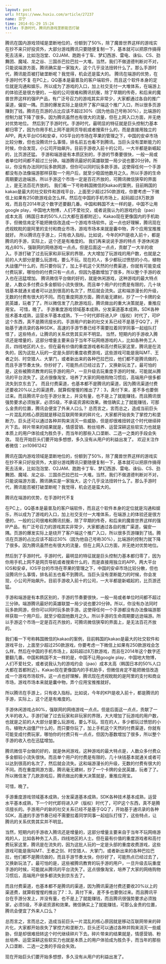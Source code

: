 ```yaml
---
layout: post
url: https://www.huxiu.com/article/27237
name: 宗宁
time: 2014-01-29 15:24
title: 手游时代，腾讯的游戏垄断能否打破
---
```

腾讯在国内游戏领域是垄断地位的，份额到了50%，除了魔兽世界这样的游戏实在抄不来只好投资外，大部分游戏腾讯只要随便复制一下，基本就可以把原作搞得死去活来，比如泡泡堂、O2JAM、跑跑卡丁车、梦幻西游、雷电、诛仙、CS、劲舞团、魔域、龙之谷、三国杀巴拉巴拉一大堆。当然，我们不做道德判断对不对，只能说端游方面，腾讯确实是一家独大，这个几乎没法扭转什么了。那么手游时代，腾讯能否被打破垄断呢？我觉得，机会还是蛮大的。 腾讯在端游的优势，在手游时代不复 在PC上，QQ基本是最普及的客户端软件，而且这个软件本身的定位就是沟通和娱乐，所以成为了游戏的入口，加上社交支付一大堆体系，在端游上的体验还是很方便的，一般的公司很难和腾讯抗衡，除了早期的传奇，和后来的魔兽世界这样的强IP产品，有广泛号召力的游戏其实非常少，大家都通过各自的推广渠道，偏安一隅。页游的爆发实际上是绕开了客户端这个推广入口，所以很多页游赚到了钱。腾讯在页游的占比应该不超过30%（因为他自己号称30%），比端游的控制力就下降了很多。因为腾讯虽然也有很大的流量，但在上网入口方面，并无绝对优势地位。 然后到了手游时代。手游时代，最明显的特征就是巨头控制力基本都归零了，因为你用手机上网不是网页导航或者搜索什么的，而是直接用独立的APP。两大平台IOS和安卓，IOS平台的市场在苹果的管理之下，中国的安卓市场比较分散，但也没腾讯什么事情，排名前五也看不到腾讯。当巨头没有垄断能力的时候，你会发现，小公司开始飙升。目前手游收入前十的公司，一大半都是新崛起的，比页游还猛。 手游和端游是有本质区别的，手游的节奏要很快，一般一局或者单位时间都不超过三分钟。端游腾讯最好的英雄联盟一局少说也要20分钟。所以，你没有办法同时玩多款网游，但你可以同时玩多款手游。这使得任何一个手游都没有办法像端游那样获取一个用户后，就至少稳固他数月之久。所以手游的生命周期要远逊端游。所以手游这个市场一定是百花齐放的，可腾讯微信狭窄的界面上，是无法百花齐放的。 我们看一下号称韩国微信的kakao的案例，目前韩国的kakao是最大的社交软件和游戏平台，上面至少超过250款游戏，你要考虑一下微信上如果有250款游戏会怎么样。然后在中国的手机市场上，起码超过8万款游戏，而且在2014年这个数字还要翻几番。中国和韩国不太一样的是，中国不让用google play，中国地大物博，人们不爱社交，或者说我认为的游戏约会（pao）成本太高（韩国日本的50%人口大都在首都附近）。Kakao现在更像国内的手机助手，但微信肯定不能把微信改造成一个游戏市场软件。这一点也好理解，腾讯现在虎视眈眈的是阿里的支付和商业市场，游戏市场本来就是囊中物，弄个应用宝推推就好。 所以腾讯在手游上，只有收入指标。比如说，今年的KPI是收入前十，都是腾讯的手游，实际上，这个还是有难度的。 我们再来说说手游的特点 手游休闲游戏占80%，强联网的网络游戏一点点。但是后面这一点点，贡献了一大半的收入。手游打破了过去玩家和非玩家的界限，大大增加了玩游戏的用户数，也就是之前的人大部分是要么玩游戏，要么不玩。现在的人，多少都玩过愤怒的小鸟，植物大战僵尸什么的，而只要你玩了，加上手机这个天然的付费渠道，你就有可能变成付费玩家，哪怕你的付费只有一点点，但因为基数增加了很多，所以整个手游的收入也在迅猛增加。 腾讯微信平台做的好的，就是休闲游戏，这种游戏的最大特点是，人数众多付费众多金额较小流失很快。而且单个用户的付费是有限的，几十块钱基本就通关或者可以达到很高的名次了，然后就会流失。这和端游漫长的升级，无数的付费有很大的不同。而在重度网游方面，腾讯毫无建树，抄了一个卡牌的全民英雄，玩者了了。所以微信发了几款游戏后，腾讯做出的重大决策就是，重推应用宝。 可惜，晚了。 手游重度游戏领域基本成熟，分发渠道基本成熟，SDK各种技术基本成熟，运营水平基本成熟，下一个时代即将进入IP（版权）时代了，可IP这个东西，真不是腾讯擅长的。手游用户的新的社交关系已经不是基于QQ了，开始基于通讯录的各种SDK，高速的手游节奏已经不需要拉着同学同事一起组队打怪了，这些特点，让腾讯的关系优势其实并不明显。 当然，短期内的手游收入腾讯还是增量的，这部分增量主要来自于当年不玩网络游戏的人，比如各种务工人员，四线地区的人士。但在最有价值的重度游戏者和高付费玩家这里，腾讯是在流失的，因为这批人玩的一定是头部的重度收费游戏，这些游戏可能是我叫MT、王者之剑、时空猎人、大掌门，或者新出来的各种巴拉巴拉，他们都不是腾讯做的，而且手游节奏太快，你抄好了，可能热点已经过去了，又换新玩法了。最可怕的是，这些被腾讯教育的玩手游的用户，一旦升级去玩重度手游的时候，可能就从腾讯的平台流失了。这点很像淘宝，培养了大家的网络购物习惯后，高端用户很多都流失到京东去了。 而且付费渠道，也基本都不是腾讯的渠道，因为腾讯渠道付费还要收20%以上的渠道费，就算假惺惺的推出了7：3，真付下来，差不多也要倒过来。而且腾讯平台在手游分发上，并没有量，也不是上了就能赚钱，而且腾讯很强势要求必须独家，必须S级，不承诺资源和效果。微信确实上了就能赚钱，可那么金贵的位置，腾讯会便宜了外来人口么？ 总而言之，言而总之，造成当前巨头一片混乱的核心原因就是移动互联网带来的碎片化，大家都开始丧失了掌控力和垄断力，巨头还可以通过各种并购来消灭一些威胁，但是却很难扭转这个时代继续碎片下去。碎片带来的结果就是，情感营销、粉丝培养、运营深耕这些软实力也就是本质上的用户体验成为胜负手，而当年的那些入口垄断、二选一之类的手段会失效。 现在开始巨头们要开始多想想，多久没有从用户的利益出发了。 欢迎关注作者微信：zn10961242

腾讯在国内游戏领域是垄断地位的，份额到了50%，除了魔兽世界这样的游戏实在抄不来只好投资外，大部分游戏腾讯只要随便复制一下，基本就可以把原作搞得死去活来，比如泡泡堂、O2JAM、跑跑卡丁车、梦幻西游、雷电、诛仙、CS、劲舞团、魔域、龙之谷、三国杀巴拉巴拉一大堆。当然，我们不做道德判断对不对，只能说端游方面，腾讯确实是一家独大，这个几乎没法扭转什么了。那么手游时代，腾讯能否被打破垄断呢？我觉得，机会还是蛮大的。

腾讯在端游的优势，在手游时代不复

在PC上，QQ基本是最普及的客户端软件，而且这个软件本身的定位就是沟通和娱乐，所以成为了游戏的入口，加上社交支付一大堆体系，在端游上的体验还是很方便的，一般的公司很难和腾讯抗衡，除了早期的传奇，和后来的魔兽世界这样的强IP产品，有广泛号召力的游戏其实非常少，大家都通过各自的推广渠道，偏安一隅。页游的爆发实际上是绕开了客户端这个推广入口，所以很多页游赚到了钱。腾讯在页游的占比应该不超过30%（因为他自己号称30%），比端游的控制力就下降了很多。因为腾讯虽然也有很大的流量，但在上网入口方面，并无绝对优势地位。

然后到了手游时代。手游时代，最明显的特征就是巨头控制力基本都归零了，因为你用手机上网不是网页导航或者搜索什么的，而是直接用独立的APP。两大平台IOS和安卓，IOS平台的市场在苹果的管理之下，中国的安卓市场比较分散，但也没腾讯什么事情，排名前五也看不到腾讯。当巨头没有垄断能力的时候，你会发现，小公司开始飙升。目前手游收入前十的公司，一大半都是新崛起的，比页游还猛。

手游和端游是有本质区别的，手游的节奏要很快，一般一局或者单位时间都不超过三分钟。端游腾讯最好的英雄联盟一局少说也要20分钟。所以，你没有办法同时玩多款网游，但你可以同时玩多款手游。这使得任何一个手游都没有办法像端游那样获取一个用户后，就至少稳固他数月之久。所以手游的生命周期要远逊端游。所以手游这个市场一定是百花齐放的，可腾讯微信狭窄的界面上，是无法百花齐放的。

我们看一下号称韩国微信的kakao的案例，目前韩国的kakao是最大的社交软件和游戏平台，上面至少超过250款游戏，你要考虑一下微信上如果有250款游戏会怎么样。然后在中国的手机市场上，起码超过8万款游戏，而且在2014年这个数字还要翻几番。中国和韩国不太一样的是，中国不让用google play，中国地大物博，人们不爱社交，或者说我认为的游戏约会（pao）成本太高（韩国日本的50%人口大都在首都附近）。Kakao现在更像国内的手机助手，但微信肯定不能把微信改造成一个游戏市场软件。这一点也好理解，腾讯现在虎视眈眈的是阿里的支付和商业市场，游戏市场本来就是囊中物，弄个应用宝推推就好。

所以腾讯在手游上，只有收入指标。比如说，今年的KPI是收入前十，都是腾讯的手游，实际上，这个还是有难度的。

手游休闲游戏占80%，强联网的网络游戏一点点。但是后面这一点点，贡献了一大半的收入。手游打破了过去玩家和非玩家的界限，大大增加了玩游戏的用户数，也就是之前的人大部分是要么玩游戏，要么不玩。现在的人，多少都玩过愤怒的小鸟，植物大战僵尸什么的，而只要你玩了，加上手机这个天然的付费渠道，你就有可能变成付费玩家，哪怕你的付费只有一点点，但因为基数增加了很多，所以整个手游的收入也在迅猛增加。

腾讯微信平台做的好的，就是休闲游戏，这种游戏的最大特点是，人数众多付费众多金额较小流失很快。而且单个用户的付费是有限的，几十块钱基本就通关或者可以达到很高的名次了，然后就会流失。这和端游漫长的升级，无数的付费有很大的不同。而在重度网游方面，腾讯毫无建树，抄了一个卡牌的全民英雄，玩者了了。所以微信发了几款游戏后，腾讯做出的重大决策就是，重推应用宝。

可惜，晚了。

手游重度游戏领域基本成熟，分发渠道基本成熟，SDK各种技术基本成熟，运营水平基本成熟，下一个时代即将进入IP（版权）时代了，可IP这个东西，真不是腾讯擅长的。手游用户的新的社交关系已经不是基于QQ了，开始基于通讯录的各种SDK，高速的手游节奏已经不需要拉着同学同事一起组队打怪了，这些特点，让腾讯的关系优势其实并不明显。

当然，短期内的手游收入腾讯还是增量的，这部分增量主要来自于当年不玩网络游戏的人，比如各种务工人员，四线地区的人士。但在最有价值的重度游戏者和高付费玩家这里，腾讯是在流失的，因为这批人玩的一定是头部的重度收费游戏，这些游戏可能是我叫MT、王者之剑、时空猎人、大掌门，或者新出来的各种巴拉巴拉，他们都不是腾讯做的，而且手游节奏太快，你抄好了，可能热点已经过去了，又换新玩法了。最可怕的是，这些被腾讯教育的玩手游的用户，一旦升级去玩重度手游的时候，可能就从腾讯的平台流失了。这点很像淘宝，培养了大家的网络购物习惯后，高端用户很多都流失到京东去了。

而且付费渠道，也基本都不是腾讯的渠道，因为腾讯渠道付费还要收20%以上的渠道费，就算假惺惺的推出了7：3，真付下来，差不多也要倒过来。而且腾讯平台在手游分发上，并没有量，也不是上了就能赚钱，而且腾讯很强势要求必须独家，必须S级，不承诺资源和效果。微信确实上了就能赚钱，可那么金贵的位置，腾讯会便宜了外来人口么？

总而言之，言而总之，造成当前巨头一片混乱的核心原因就是移动互联网带来的碎片化，大家都开始丧失了掌控力和垄断力，巨头还可以通过各种并购来消灭一些威胁，但是却很难扭转这个时代继续碎片下去。碎片带来的结果就是，情感营销、粉丝培养、运营深耕这些软实力也就是本质上的用户体验成为胜负手，而当年的那些入口垄断、二选一之类的手段会失效。

现在开始巨头们要开始多想想，多久没有从用户的利益出发了。

